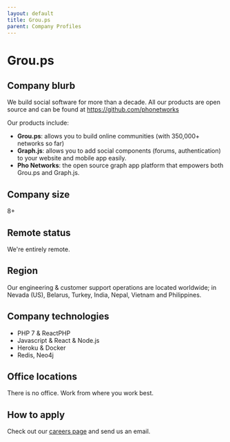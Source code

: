 ```yaml
---
layout: default
title: Grou.ps
parent: Company Profiles
---
```


# Grou.ps

## Company blurb

We build social software for more than a decade. All our products are open source and can be found at https://github.com/phonetworks

Our products include:

* **Grou.ps**: allows you to build online communities (with 350,000+ networks so far)
* **Graph.js**: allows you to add social components (forums, authentication) to your website and mobile app easily.
* **Pho Networks**: the open source graph app platform that empowers both Grou.ps and Graph.js.

## Company size

8+

## Remote status

We're entirely remote.

## Region

Our engineering & customer support operations are located worldwide; in Nevada (US), Belarus, Turkey, India, Nepal, Vietnam and Philippines. 

## Company technologies

* PHP 7 & ReactPHP
* Javascript & React & Node.js
* Heroku & Docker
* Redis, Neo4j

## Office locations

There is no office. Work from where you work best.

## How to apply

Check out our [careers page](https://build.gr.ps/careers/) and send us an email.

